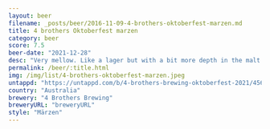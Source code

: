 ```yaml
---
layout: beer
filename: _posts/beer/2016-11-09-4-brothers-oktoberfest-marzen.md
title: 4 brothers Oktoberfest marzen
category: beer
score: 7.5
beer-date: "2021-12-28"
desc: "Very mellow. Like a lager but with a bit more depth in the malt and less harsh bitterness. Has a very faint hint of spices"
permalink: /beer/:title.html
img: /img/list/4-brothers-oktoberfest-marzen.jpeg
untappd: "https://untappd.com/b/4-brothers-brewing-oktoberfest-2021/4560929"
country: "Australia"
brewery: "4 Brothers Brewing"
breweryURL: "breweryURL"
style: "Märzen"
---
```

